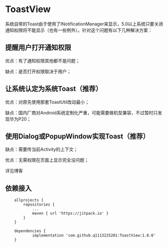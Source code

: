 # ToastView
系统自带的Toast由于使用了INotificationManager来显示，5.0以上系统只要关闭通知权限将不能显示（也有一些例外）。针对这个问题有以下几种解决方案：

## 提醒用户打开通知权限
优点：有了通知权限其他都不是问题；

缺点：是否打开权限取决于用户；

## 让系统认定为系统Toast（推荐）
优点：对原先使用那套ToastUtil改动最小；

缺点：国内厂商对Android系统定制化严重，可能需要做机型兼容，不过暂时只发现华为P20；

## 使用Dialog或PopupWindow实现Toast（推荐）
缺点：需要传当前Activity的上下文；

优点：无需权限在页面上显示完全没问题；

详见博客

## 依赖接入
```
    allprojects {
		repositories {
			...
			maven { url 'https://jitpack.io' }
		}
	}
```
```
    dependencies {
	        implementation 'com.github.q1113225201:ToastView:1.0.0'
	}
```
